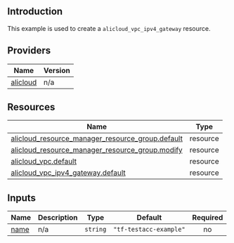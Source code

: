 <!-- BEGIN_TF_DOCS -->
## Introduction

This example is used to create a `alicloud_vpc_ipv4_gateway` resource.

## Providers

| Name | Version |
|------|---------|
| <a name="provider_alicloud"></a> [alicloud](#provider\_alicloud) | n/a |

## Resources

| Name | Type |
|------|------|
| [alicloud_resource_manager_resource_group.default](https://registry.terraform.io/providers/aliyun/alicloud/latest/docs/resources/resource_manager_resource_group) | resource |
| [alicloud_resource_manager_resource_group.modify](https://registry.terraform.io/providers/aliyun/alicloud/latest/docs/resources/resource_manager_resource_group) | resource |
| [alicloud_vpc.default](https://registry.terraform.io/providers/aliyun/alicloud/latest/docs/resources/vpc) | resource |
| [alicloud_vpc_ipv4_gateway.default](https://registry.terraform.io/providers/aliyun/alicloud/latest/docs/resources/vpc_ipv4_gateway) | resource |

## Inputs

| Name | Description | Type | Default | Required |
|------|-------------|------|---------|:--------:|
| <a name="input_name"></a> [name](#input\_name) | n/a | `string` | `"tf-testacc-example"` | no |
<!-- END_TF_DOCS -->    